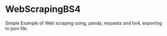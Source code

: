 # WebScrapingBS4

Simple Example of Web scraping using, panda, requests and bs4, exporting to json file.
